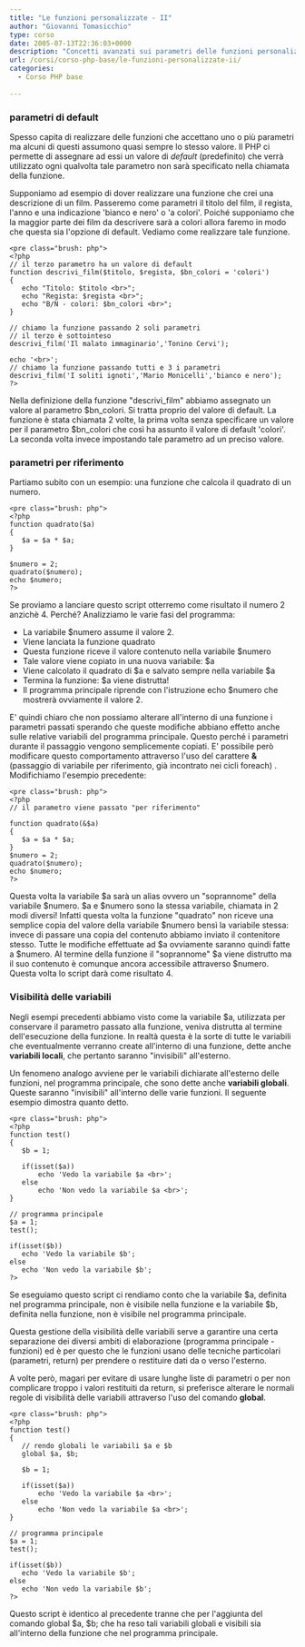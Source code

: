 ```yaml
---
title: "Le funzioni personalizzate - II"
author: "Giovanni Tomasicchio"
type: corso
date: 2005-07-13T22:36:03+0000
description: "Concetti avanzati sui parametri delle funzioni personalizzate di PHP: Parametri di default, passaggio per rifermentodati, visibilità dei parametri, variagili globali."
url: /corsi/corso-php-base/le-funzioni-personalizzate-ii/
categories:
  - Corso PHP base
  
---
```

###  parametri di default

 Spesso capita di realizzare delle funzioni che accettano uno o più parametri ma alcuni di questi assumono quasi sempre lo stesso valore. Il PHP ci permette di assegnare ad essi un valore di *default* (predefinito) che verrà utilizzato ogni qualvolta tale parametro non sarà specificato nella chiamata della funzione.

 Supponiamo ad esempio di dover realizzare una funzione che crei una descrizione di un film. Passeremo come parametri il titolo del film, il regista, l'anno e una indicazione 'bianco e nero' o 'a colori'. Poiché supponiamo che la maggior parte dei film da descrivere sarà a colori allora faremo in modo che questa sia l'opzione di default. Vediamo come realizzare tale funzione.

 ```
<pre class="brush: php">
<?php
// il terzo parametro ha un valore di default
function descrivi_film($titolo, $regista, $bn_colori = 'colori')
{
    echo "Titolo: $titolo <br>";
    echo "Regista: $regista <br>";
    echo "B/N - colori: $bn_colori <br>";
}

// chiamo la funzione passando 2 soli parametri
// il terzo è sottointeso
descrivi_film('Il malato immaginario','Tonino Cervi');

echo '<br>';
// chiamo la funzione passando tutti e 3 i parametri
descrivi_film('I soliti ignoti','Mario Monicelli','bianco e nero');
?>
```

 Nella definizione della funzione "descrivi\_film" abbiamo assegnato un valore al parametro $bn\_colori. Si tratta proprio del valore di default. La funzione è stata chiamata 2 volte, la prima volta senza specificare un valore per il parametro $bn\_colori che così ha assunto il valore di default 'colori'. La seconda volta invece impostando tale parametro ad un preciso valore.

###  parametri per riferimento

 Partiamo subito con un esempio: una funzione che calcola il quadrato di un numero.

 ```
<pre class="brush: php">
<?php
function quadrato($a)
{
    $a = $a * $a;
}

$numero = 2;
quadrato($numero);
echo $numero;
?>
```

 Se proviamo a lanciare questo script otterremo come risultato il numero 2 anzichè 4. Perché? Analizziamo le varie fasi del programma:

- La variabile $numero assume il valore 2.
- Viene lanciata la funzione quadrato
- Questa funzione riceve il valore contenuto nella variabile $numero
- Tale valore viene copiato in una nuova variabile: $a
- Viene calcolato il quadrato di $a e salvato sempre nella variabile $a
- Termina la funzione: $a viene distrutta!
- Il programma principale riprende con l'istruzione echo $numero che mostrerà ovviamente il valore 2.
 
 E' quindi chiaro che non possiamo alterare all'interno di una funzione i parametri passati sperando che queste modifiche abbiano effetto anche sulle relative variabili del programma principale. Questo perché i parametri durante il passaggio vengono semplicemente copiati. E' possibile però modificare questo comportamento attraverso l'uso del carattere **&amp;** (passaggio di variabile per riferimento, già incontrato nei cicli foreach) . Modifichiamo l'esempio precedente:

 ```
<pre class="brush: php">
<?php
// il parametro viene passato "per riferimento"

function quadrato(&$a)
{
    $a = $a * $a;
}
$numero = 2;
quadrato($numero);
echo $numero;
?>
```

 Questa volta la variabile $a sarà un alias ovvero un "soprannome" della variabile $numero. $a e $numero sono la stessa variabile, chiamata in 2 modi diversi! Infatti questa volta la funzione "quadrato" non riceve una semplice copia del valore della variabile $numero bensì la variabile stessa: invece di passare una copia del contenuto abbiamo inviato il contenitore stesso. Tutte le modifiche effettuate ad $a ovviamente saranno quindi fatte a $numero. Al termine della funzione il "soprannome" $a viene distrutto ma il suo contenuto è comunque ancora accessibile attraverso $numero. Questa volta lo script darà come risultato 4.

###  Visibilità delle variabili

 Negli esempi precedenti abbiamo visto come la variabile $a, utilizzata per conservare il parametro passato alla funzione, veniva distrutta al termine dell'esecuzione della funzione. In realtà questa è la sorte di tutte le variabili che eventualmente verranno create all'interno di una funzione, dette anche **variabili locali**, che pertanto saranno "invisibili" all'esterno.

 Un fenomeno analogo avviene per le variabili dichiarate all'esterno delle funzioni, nel programma principale, che sono dette anche **variabili globali**. Queste saranno "invisibili" all'interno delle varie funzioni. Il seguente esempio dimostra quanto detto.

 ```
<pre class="brush: php">
<?php
function test()
{
    $b = 1;

    if(isset($a))
        echo 'Vedo la variabile $a <br>';
    else
        echo 'Non vedo la variabile $a <br>';
}

// programma principale
$a = 1;
test();

if(isset($b))
    echo 'Vedo la variabile $b';
else
    echo 'Non vedo la variabile $b';
?>
```

 Se eseguiamo questo script ci rendiamo conto che la variabile $a, definita nel programma principale, non è visibile nella funzione e la variabile $b, definita nella funzione, non è visibile nel programma principale.

 Questa gestione della visibilità delle variabili serve a garantire una certa separazione dei diversi ambiti di elaborazione (programma principale - funzioni) ed è per questo che le funzioni usano delle tecniche particolari (parametri, return) per prendere o restituire dati da o verso l'esterno.

 A volte però, magari per evitare di usare lunghe liste di parametri o per non complicare troppo i valori restituiti da return, si preferisce alterare le normali regole di visibilità delle variabili attraverso l'uso del comando **global**.

 ```
<pre class="brush: php">
<?php
function test()
{
    // rendo globali le variabili $a e $b
    global $a, $b;

    $b = 1;

    if(isset($a))
        echo 'Vedo la variabile $a <br>';
    else
        echo 'Non vedo la variabile $a <br>';
}

// programma principale
$a = 1;
test();

if(isset($b))
    echo 'Vedo la variabile $b';
else
    echo 'Non vedo la variabile $b';
?>
```

 Questo script è identico al precedente tranne che per l'aggiunta del comando global $a, $b; che ha reso tali variabili globali e visibili sia all'interno della funzione che nel programma principale.